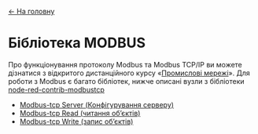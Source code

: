[<- На головну](../)

# Бібліотека MODBUS

Про функціонування протоколу Modbus та Modbus TCP/IP ви можете дізнатися з відкритого дистанційного курсу «[Промислові мережі](http://edu.asu.in.ua/course/view.php?id=3)». Для роботи з Modbus є багато бібліотек, нижче описані вузли з бібліотеки [node-red-contrib-modbustcp](https://www.npmjs.com/package/node-red-contrib-modbustcp)

- [Modbus-tcp Server (Конфігурування серверу)](modbustcp_server.md)
- [Modbus-tcp Read (читання об’єктів)](modbustcp_read.md)
- [Modbus-tcp Write (запис об’єктів)](modbustcp_write.md)